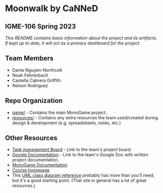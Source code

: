 # **Moonwalk** by CaNNeD
## IGME-106 Spring 2023

_This README contains basic information about the project and its artifacts. If kept up to date, it will act as a primary dashboard for the project._

## Team Members
- Dante Nguyen-Northcott
- Noah Fehrenbach
- Castella Cabrera Griffith
- Nelson Rodriguez

## Repo Organization
- [game/](game/) - Contains the main MonoGame project..
- [resources/](resources/) - Contains any extra resources the team used/created during design & development (e.g. spreadsheets, notes, etc.)

## Other Resources
- [Task management Board](https://app.milanote.com/1RB5Vv1lRZoZ6f?p=UqDENO9ue6r) - Link to the team's project board.
- [Google Documentation](https://docs.google.com/document/d/1uJJm4_qDsUwsmxwNp8UnmGaAvmm2EFWhmtiW6mAVZ3g/edit?usp=sharing) - Link to the team's Google Doc with written project documentation.
- [MonoGame Documentation](http://www.monogame.net/documentation/?page=main)
- [Course homepage](https://mycourses.rit.edu/d2l/home/1012413)
- This [UML class diagram reference](http://agilemodeling.com/artifacts/classDiagram.htm) probably has more than you'll need, but it's a good starting point. (That site in general has a lot of great resources.)
